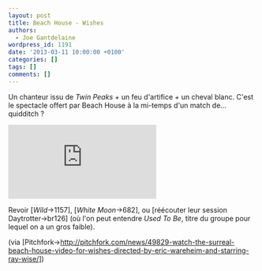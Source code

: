 ```yaml
---
layout: post
title: Beach House - Wishes
authors:
  - Joe Gantdelaine
wordpress_id: 1191
date: '2013-03-11 10:00:00 +0100'
categories: []
tags: []
comments: []
---
```

Un chanteur issu de *Twin Peaks* + un feu d'artifice + un cheval blanc. C'est le spectacle offert par Beach House à la mi-temps d'un match de... quidditch ? 

<iframe src="http://www.youtube.com/embed/OS6duOoxctw" frameborder="0" allowfullscreen></iframe>

Revoir [*Wild*->1157], [*White Moon*->682], ou [réécouter leur session Daytrotter->br126] (où l'on peut entendre *Used To Be*, titre du groupe pour lequel on a un gros faible).

(via [Pitchfork->http://pitchfork.com/news/49829-watch-the-surreal-beach-house-video-for-wishes-directed-by-eric-wareheim-and-starring-ray-wise/])
